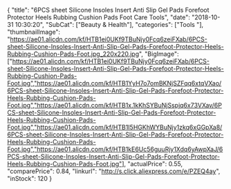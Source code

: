 {
	"title": "6PCS sheet Silicone Insoles Insert Anti Slip Gel Pads Forefoot Protector Heels Rubbing Cushion Pads Foot Care Tools",
	"date": "2018-10-31 10:30:20",
	"SubCat": ["Beauty & Health"],
	"categories": ["Tools "],
	"thumbnailImage": "https://ae01.alicdn.com/kf/HTB1ei0UKf9TBuNjy0Fcq6zeiFXab/6PCS-sheet-Silicone-Insoles-Insert-Anti-Slip-Gel-Pads-Forefoot-Protector-Heels-Rubbing-Cushion-Pads-Foot.jpg_220x220.jpg",
	"BigImage": ["https://ae01.alicdn.com/kf/HTB1ei0UKf9TBuNjy0Fcq6zeiFXab/6PCS-sheet-Silicone-Insoles-Insert-Anti-Slip-Gel-Pads-Forefoot-Protector-Heels-Rubbing-Cushion-Pads-Foot.jpg","https://ae01.alicdn.com/kf/HTB1YyH7o7omBKNjSZFqq6xtqVXao/6PCS-sheet-Silicone-Insoles-Insert-Anti-Slip-Gel-Pads-Forefoot-Protector-Heels-Rubbing-Cushion-Pads-Foot.jpg","https://ae01.alicdn.com/kf/HTB1x.1kKhSYBuNjSspjq6x73VXav/6PCS-sheet-Silicone-Insoles-Insert-Anti-Slip-Gel-Pads-Forefoot-Protector-Heels-Rubbing-Cushion-Pads-Foot.jpg","https://ae01.alicdn.com/kf/HTB1I5HGKhWYBuNjy1zkq6xGGpXa8/6PCS-sheet-Silicone-Insoles-Insert-Anti-Slip-Gel-Pads-Forefoot-Protector-Heels-Rubbing-Cushion-Pads-Foot.jpg","https://ae01.alicdn.com/kf/HTB1kE6Uc56guuRjy1Xdq6yAwpXaJ/6PCS-sheet-Silicone-Insoles-Insert-Anti-Slip-Gel-Pads-Forefoot-Protector-Heels-Rubbing-Cushion-Pads-Foot.jpg"],
	"actualPrice": 0.55,
	"comparePrice": 0.84,
	"linkurl": "http://s.click.aliexpress.com/e/PZEQ4ay",
	"inStock": 120
}
